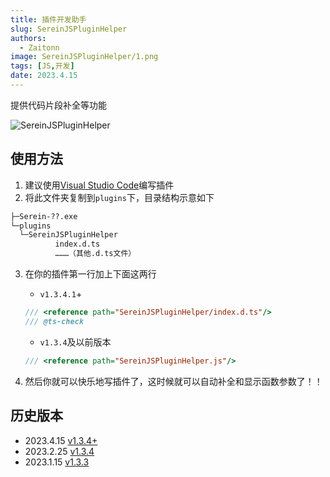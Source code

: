 ```yaml
---
title: 插件开发助手
slug: SereinJSPluginHelper
authors: 
  - Zaitonn
image: SereinJSPluginHelper/1.png
tags: [JS,开发]
date: 2023.4.15 
---
```


提供代码片段补全等功能

<!--truncate-->

![SereinJSPluginHelper](/img/SereinJSPluginHelper/1.png)

## 使用方法

1. 建议使用[Visual Studio Code](https://code.visualstudio.com/)编写插件
2. 将此文件夹复制到`plugins`下，目录结构示意如下

  ```txt
  ├─Serein-??.exe
  └─plugins
    └─SereinJSPluginHelper
            index.d.ts
            ………（其他.d.ts文件）
  ```

3. 在你的插件第一行加上下面这两行
     - `v1.3.4.1`+

      ```js
      /// <reference path="SereinJSPluginHelper/index.d.ts"/>
      /// @ts-check
      ```
     - `v1.3.4`及以前版本
      ```js
      /// <reference path="SereinJSPluginHelper.js"/>
      ```

4. 然后你就可以快乐地写插件了，这时候就可以自动补全和显示函数参数了！！

## 历史版本

- 2023.4.15 [v1.3.4+](https://github.com/Zaitonn/Serein-Docs/releases/tag/SereinJSPluginHelper)
- 2023.2.25 [v1.3.4](https://download.serein.cc/https://raw.githubusercontent.com/Zaitonn/Serein-Docs/publish/JS/SereinJSPluginHelper/v1.3.4/SereinJSPluginHelper.js)
- 2023.1.15 [v1.3.3](https://download.serein.cc/https://raw.githubusercontent.com/Zaitonn/Serein-Docs/publish/JS/SereinJSPluginHelper/v1.3.3/SereinJSPluginHelper.js)
